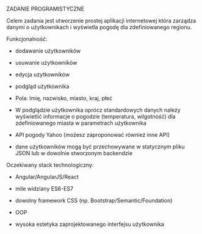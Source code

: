 ZADANIE PROGRAMISTYCZNE

 

Celem zadania jest utworzenie prostej aplikacji internetowej która zarządza danymi o użytkownikach i wyświetla pogodę 
dla zdefiniowanego regionu.

 

Funkcjonalność:
- dodawanie użytkowników

- usuwanie użytkowników

- edycja użytkowników

- podgląd użytkownika

- Pola: Imię, nazwisko, miasto, kraj, płeć

- W podglądzie użytkownika oprócz standardowych danych należy wyświetlić informacje o pogodzie (temperatura, wilgotność) dla zdefiniowanego miasta w parametrach użytkownika

- API pogody Yahoo (możesz zaproponować również inne API)

- dane użytkowników mogą być przechowywane w statycznym pliku JSON lub w dowolnie stworzonym backendzie

 

Oczekiwany stack technologiczny:

- Angular/AngularJS/React

- mile widziany ES6-ES7

- dowolny framework CSS (np. Bootstrap/Semantic/Foundation)

- OOP

- wysoka estetyka zaprojektowanego interfejsu użytkownika


